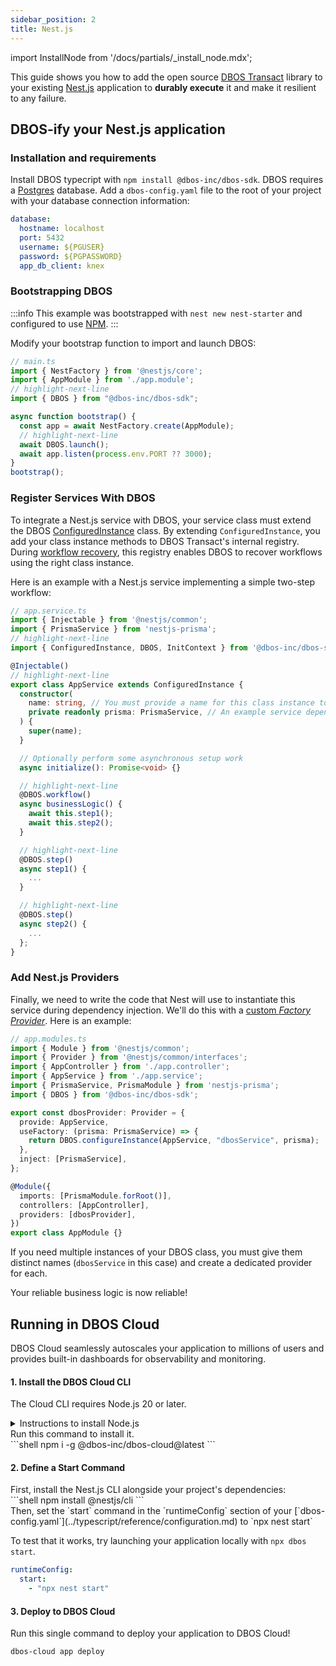 ```yaml
---
sidebar_position: 2
title: Nest.js
---
```

import InstallNode from '/docs/partials/_install_node.mdx';

This guide shows you how to add the open source [DBOS Transact](https://github.com/dbos-inc/dbos-transact-ts) library to your existing [Nest.js](https://nestjs.com/) application to **durably execute** it and make it resilient to any failure.

## DBOS-ify your Nest.js application

### Installation and requirements

Install DBOS typecript with `npm install @dbos-inc/dbos-sdk`. DBOS requires a [Postgres](https://www.postgresql.org/) database. Add a `dbos-config.yaml` file to the root of your project with your database connection information:
```yaml
database:
  hostname: localhost
  port: 5432
  username: ${PGUSER}
  password: ${PGPASSWORD}
  app_db_client: knex
```

### Bootstrapping DBOS

:::info
This example was bootstrapped with `nest new nest-starter` and configured to use [NPM](https://www.npmjs.com/).
:::

Modify your bootstrap function to import and launch DBOS:

```typescript
// main.ts
import { NestFactory } from '@nestjs/core';
import { AppModule } from './app.module';
// highlight-next-line
import { DBOS } from "@dbos-inc/dbos-sdk";

async function bootstrap() {
  const app = await NestFactory.create(AppModule);
  // highlight-next-line
  await DBOS.launch();
  await app.listen(process.env.PORT ?? 3000);
}
bootstrap();
```

### Register Services With DBOS
To integrate a Nest.js service with DBOS, your service class must extend the DBOS [ConfiguredInstance](https://docs.dbos.dev/typescript/reference/transactapi/dbos-class#decorating-instance-methods) class. By extending `ConfiguredInstance`, you add your class instance methods to DBOS Transact's internal registry. During [workflow recovery](https://docs.dbos.dev/typescript/tutorials/workflow-tutorial#workflow-versioning-and-recovery), this registry enables DBOS to recover workflows using the right class instance.

Here is an example with a Nest.js service implementing a simple two-step workflow:

```typescript
// app.service.ts
import { Injectable } from '@nestjs/common';
import { PrismaService } from 'nestjs-prisma';
// highlight-next-line
import { ConfiguredInstance, DBOS, InitContext } from '@dbos-inc/dbos-sdk';

@Injectable()
// highlight-next-line
export class AppService extends ConfiguredInstance {
  constructor(
    name: string, // You must provide a name for this class instance to uniquely identify it in DBOS's internal registry.
    private readonly prisma: PrismaService, // An example service dependency
  ) {
    super(name);
  }

  // Optionally perform some asynchronous setup work
  async initialize(): Promise<void> {}

  // highlight-next-line
  @DBOS.workflow()
  async businessLogic() {
    await this.step1();
    await this.step2();
  }

  // highlight-next-line
  @DBOS.step()
  async step1() {
    ...
  }

  // highlight-next-line
  @DBOS.step()
  async step2() {
    ...
  };
}
```

### Add Nest.js Providers
Finally, we need to write the code that Nest will use to instantiate this service during dependency injection. We'll do this with a [custom _Factory Provider_](https://docs.nestjs.com/fundamentals/custom-providers#factory-providers-usefactory). Here is an example:

```typescript
// app.modules.ts
import { Module } from '@nestjs/common';
import { Provider } from '@nestjs/common/interfaces';
import { AppController } from './app.controller';
import { AppService } from './app.service';
import { PrismaService, PrismaModule } from 'nestjs-prisma';
import { DBOS } from '@dbos-inc/dbos-sdk';

export const dbosProvider: Provider = {
  provide: AppService,
  useFactory: (prisma: PrismaService) => {
    return DBOS.configureInstance(AppService, "dbosService", prisma);
  },
  inject: [PrismaService],
};

@Module({
  imports: [PrismaModule.forRoot()],
  controllers: [AppController],
  providers: [dbosProvider],
})
export class AppModule {}
```

If you need multiple instances of your DBOS class, you must give them distinct names (`dbosService` in this case) and create a dedicated provider for each.

Your reliable business logic is now reliable!

## Running in DBOS Cloud
DBOS Cloud seamlessly autoscales your application to millions of users and provides built-in dashboards for observability and monitoring.

#### 1. Install the DBOS Cloud CLI
<section className="row list">
<article className="col col--6">

The Cloud CLI requires Node.js 20 or later.
</article>

<article className="col col--6">

<details>
<summary>Instructions to install Node.js</summary>

<InstallNode />

</details>
</article>

<article className="col col--6">
Run this command to install it.
</article>

<article className="col col--6">
```shell
npm i -g @dbos-inc/dbos-cloud@latest
```
</article>
</section>

#### 2. Define a Start Command
<section className="row list">
<article className="col col--6">
First, install the Nest.js CLI alongside your project's dependencies:
</article>

<article className="col col--6">
```shell
npm install @nestjs/cli
```
</article>

<article className="col col--6">
Then, set the `start` command in the `runtimeConfig` section of your [`dbos-config.yaml`](../typescript/reference/configuration.md) to `npx nest start`

To test that it works, try launching your application locally with `npx dbos start`.
</article>

<article className="col col--6">

```yaml
runtimeConfig:
  start:
    - "npx nest start"
```

</article>
</section>

#### 3. Deploy to DBOS Cloud
<section className="row list">
<article className="col col--6">
Run this single command to deploy your application to DBOS Cloud!
</article>

<article className="col col--6">

```shell
dbos-cloud app deploy
```

</article>
</section>